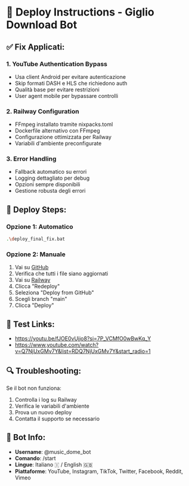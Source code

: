 # 🚀 Deploy Instructions - Giglio Download Bot

## ✅ Fix Applicati:

### 1. **YouTube Authentication Bypass**
- Usa client Android per evitare autenticazione
- Skip formati DASH e HLS che richiedono auth
- Qualità base per evitare restrizioni
- User agent mobile per bypassare controlli

### 2. **Railway Configuration**
- FFmpeg installato tramite nixpacks.toml
- Dockerfile alternativo con FFmpeg
- Configurazione ottimizzata per Railway
- Variabili d'ambiente preconfigurate

### 3. **Error Handling**
- Fallback automatico su errori
- Logging dettagliato per debug
- Opzioni sempre disponibili
- Gestione robusta degli errori

## 🔧 Deploy Steps:

### **Opzione 1: Automatico**
```bash
.\deploy_final_fix.bat
```

### **Opzione 2: Manuale**
1. Vai su [GitHub](https://github.com/presenze/dowload-music)
2. Verifica che tutti i file siano aggiornati
3. Vai su [Railway](https://railway.com/project/1ea835af-5be2-4390-862a-57ef91cc280e)
4. Clicca "Redeploy"
5. Seleziona "Deploy from GitHub"
6. Scegli branch "main"
7. Clicca "Deploy"

## 🎯 Test Links:
- https://youtu.be/fJOE0vUjjo8?si=7P_VCMfO0wBwKq_Y
- https://www.youtube.com/watch?v=Q7NjUxGMv7Y&list=RDQ7NjUxGMv7Y&start_radio=1

## 🔍 Troubleshooting:
Se il bot non funziona:
1. Controlla i log su Railway
2. Verifica le variabili d'ambiente
3. Prova un nuovo deploy
4. Contatta il supporto se necessario

## 📱 Bot Info:
- **Username**: @music_dome_bot
- **Comando**: /start
- **Lingue**: Italiano 🇮 / English 🇬🇧
- **Piattaforme**: YouTube, Instagram, TikTok, Twitter, Facebook, Reddit, Vimeo
